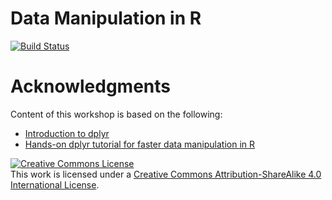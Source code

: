# Data Manipulation in R

[![Build Status](https://travis-ci.org/altaf-ali/tidydata_tutorial.svg?branch=master)](https://travis-ci.org/altaf-ali/tidydata_tutorial)

# Acknowledgments

Content of this workshop is based on the following:

- [Introduction to dplyr](https://cran.rstudio.com/web/packages/dplyr/vignettes/introduction.html)
- [Hands-on dplyr tutorial for faster data manipulation in R](https://www.r-bloggers.com/hands-on-dplyr-tutorial-for-faster-data-manipulation-in-r)

<a rel="license" href="http://creativecommons.org/licenses/by-sa/4.0/"><img alt="Creative Commons License" style="border-width:0" src="https://i.creativecommons.org/l/by-sa/4.0/88x31.png" /></a><br />This work is licensed under a <a rel="license" href="http://creativecommons.org/licenses/by-sa/4.0/">Creative Commons Attribution-ShareAlike 4.0 International License</a>.

